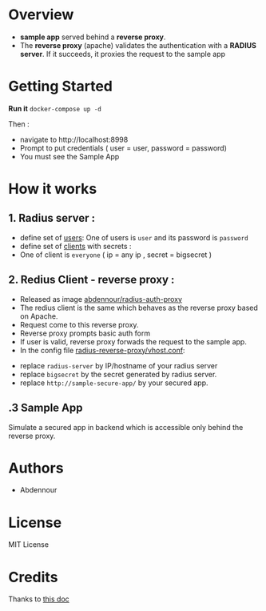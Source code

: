 
# Overview

- **sample app** served behind a **reverse proxy**.
- The **reverse proxy** (apache) validates the authentication with a **RADIUS server**. If it succeeds, it proxies the request to the sample app 


# Getting Started

**Run it** `docker-compose up -d`

Then :
- navigate to http://localhost:8998
- Prompt to put credentials ( user = user, password = password)
- You must see the Sample App

# How it works 

## 1. Radius server : 
- define set of [users](radius-server/raddb/users): One of users is `user` and its password is `password`
- define set of [clients](radius-server/raddb/clients.conf) with secrets : 
- One of client is `everyone` ( ip = any ip , secret = bigsecret )

## 2. Redius Client - reverse proxy : 

- Released as image [abdennour/radius-auth-proxy](https://hub.docker.com/r/abdennour/radius-auth-proxy/tags)
- The redius client is the same which behaves as  the reverse proxy based on Apache.
- Request come to this reverse proxy.
- Reverse proxy prompts basic auth form
- If user is valid, reverse proxy forwads the request to the sample app.
- In the config file [radius-reverse-proxy/vhost.conf](radius-reverse-proxy/vhost.conf):
* replace `radius-server` by IP/hostname of your radius server
* replace `bigsecret` by the secret generated by radius server.
* replace `http://sample-secure-app/` by your secured app.


## .3 Sample App

Simulate a secured app in backend which is accessible only behind the reverse proxy.

# Authors
- Abdennour

# License
MIT License

# Credits

Thanks to [this doc](https://www.logintc.com/downloads/Apache%20using%20mod_auth_radius%20with%20LoginTC%20Two%20Factor%20Authentication.pdf)